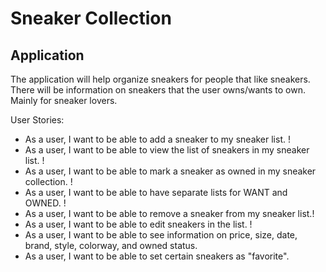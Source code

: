 # Sneaker Collection

## Application
The application will help organize sneakers for people that like sneakers. There will be information on sneakers
that the user owns/wants to own. Mainly for sneaker lovers. 

User Stories:
- As a user, I want to be able to add a sneaker to my sneaker list. !
- As a user, I want to be able to view the list of sneakers in my sneaker list. !
- As a user, I want to be able to mark a sneaker as owned in my sneaker collection. !
- As a user, I want to be able to have separate lists for WANT and OWNED. !
- As a user, I want to be able to remove a sneaker from my sneaker list.!
- As a user, I want to be able to edit sneakers in the list. !
- As a user, I want to be able to see information on price, size, date, brand, style, colorway, and owned status.
- As a user, I want to be able to set certain sneakers as "favorite".